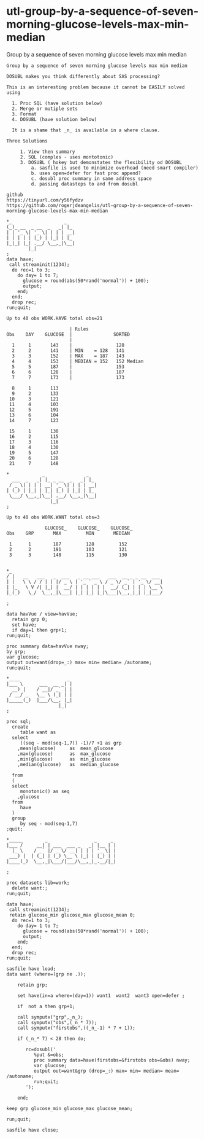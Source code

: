 # utl-group-by-a-sequence-of-seven-morning-glucose-levels-max-min-median
Group by a sequence of seven morning glucose levels max min median

    Group by a sequence of seven morning glucose levels max min median                                                              
                                                                                                                                    
    DOSUBL makes you think differently about SAS processing?                                                                        
                                                                                                                                    
    This is an interesting problem because it cannot be EASILY solved using                                                         
                                                                                                                                    
      1. Proc SQL (have solution below)                                                                                             
      2. Merge or mutiple sets                                                                                                      
      3. Format                                                                                                                     
      4. DOSUBL (have solution below)                                                                                               
                                                                                                                                    
      It is a shame that _n_ is available in a where clause.                                                                        
                                                                                                                                    
    Three Solutions                                                                                                                 
                                                                                                                                    
         1. View then summary                                                                                                       
         2. SQL (comples - uses montotonic)                                                                                         
         3. DOSUBL ( hokey but demonstates the flexibility od DOSUBL                                                                
             a. sasfile is used to minimize overhead (need smart compiler)                                                          
             b. uses open=defer for fast proc append?                                                                               
             c. dosubl proc summary in same address space                                                                           
             d. passing datasteps to and from dosubl                                                                                
                                                                                                                                    
    github                                                                                                                          
    https://tinyurl.com/y56fydzv                                                                                                    
    https://github.com/rogerjdeangelis/utl-group-by-a-sequence-of-seven-morning-glucose-levels-max-min-median                       
                                                                                                                                    
    *_                   _                                                                                                          
    (_)_ __  _ __  _   _| |_                                                                                                        
    | | '_ \| '_ \| | | | __|                                                                                                       
    | | | | | |_) | |_| | |_                                                                                                        
    |_|_| |_| .__/ \__,_|\__|                                                                                                       
            |_|                                                                                                                     
    ;                                                                                                                               
    data have;                                                                                                                      
     call streaminit(1234);                                                                                                         
      do rec=1 to 3;                                                                                                                
        do day= 1 to 7;                                                                                                             
          glucose = round(abs(50*rand('normal')) + 100);                                                                            
          output;                                                                                                                   
        end;                                                                                                                        
      end;                                                                                                                          
      drop rec;                                                                                                                     
    run;quit;                                                                                                                       
                                                                                                                                    
    Up to 40 obs WORK.HAVE total obs=21                                                                                             
                                                                                                                                    
                           | Rules                                                                                                  
    Obs    DAY    GLUCOSE  |               SORTED                                                                                   
                           |                                                                                                        
      1     1       143    |                128                                                                                     
      2     2       141    | MIN    = 128   141                                                                                     
      3     3       152    | MAX    = 187   143                                                                                     
      4     4       153    | MEDIAN = 152   152 Median                                                                              
      5     5       187    |                153                                                                                     
      6     6       128    |                187                                                                                     
      7     7       173    |                173                                                                                     
                                                                                                                                    
      8     1       113                                                                                                             
      9     2       133                                                                                                             
     10     3       121                                                                                                             
     11     4       103                                                                                                             
     12     5       191                                                                                                             
     13     6       104                                                                                                             
     14     7       123                                                                                                             
                                                                                                                                    
     15     1       130                                                                                                             
     16     2       115                                                                                                             
     17     3       116                                                                                                             
     18     4       130                                                                                                             
     19     5       147                                                                                                             
     20     6       128                                                                                                             
     21     7       148                                                                                                             
                                                                                                                                    
    *            _               _                                                                                                  
      ___  _   _| |_ _ __  _   _| |_                                                                                                
     / _ \| | | | __| '_ \| | | | __|                                                                                               
    | (_) | |_| | |_| |_) | |_| | |_                                                                                                
     \___/ \__,_|\__| .__/ \__,_|\__|                                                                                               
                    |_|                                                                                                             
    ;                                                                                                                               
                                                                                                                                    
    Up to 40 obs WORK.WANT total obs=3                                                                                              
                                                                                                                                    
                  GLUCOSE_    GLUCOSE_    GLUCOSE_                                                                                  
    Obs    GRP       MAX         MIN       MEDIAN                                                                                   
                                                                                                                                    
     1      1        187         128         152                                                                                    
     2      2        191         103         121                                                                                    
     3      3        148         115         130                                                                                    
                                                                                                                                    
                                                                                                                                    
    *_                                                                                                                              
    / |   __   ___   _  ___   _ __ ___   ___  __ _ _ __  ___                                                                        
    | |   \ \ / / | | |/ _ \ | '_ ` _ \ / _ \/ _` | '_ \/ __|                                                                       
    | |_   \ V /| |_| |  __/ | | | | | |  __/ (_| | | | \__ \                                                                       
    |_(_)   \_/  \__,_|\___| |_| |_| |_|\___|\__,_|_| |_|___/                                                                       
                                                                                                                                    
    ;                                                                                                                               
                                                                                                                                    
    data havVue / view=havVue;                                                                                                      
      retain grp 0;                                                                                                                 
      set have;                                                                                                                     
      if day=1 then grp+1;                                                                                                          
    run;quit;                                                                                                                       
                                                                                                                                    
    proc summary data=havVue nway;                                                                                                  
    by grp;                                                                                                                         
    var glucose;                                                                                                                    
    output out=want(drop=_:) max= min= median= /autoname;                                                                           
    run;quit;                                                                                                                       
                                                                                                                                    
    *____                 _                                                                                                         
    |___ \      ___  __ _| |                                                                                                        
      __) |    / __|/ _` | |                                                                                                        
     / __/ _   \__ \ (_| | |                                                                                                        
    |_____(_)  |___/\__, |_|                                                                                                        
                       |_|                                                                                                          
    ;                                                                                                                               
                                                                                                                                    
    proc sql;                                                                                                                       
      create                                                                                                                        
         table want as                                                                                                              
      select                                                                                                                        
         ((seq - mod(seq-1,7)) -1)/7 +1 as grp                                                                                      
        ,mean(glucose)     as  mean_glucose                                                                                         
        ,max(glucose)      as  max_glucose                                                                                          
        ,min(glucose)      as  min_glucose                                                                                          
        ,median(glucose)   as  median_glucose                                                                                       
                                                                                                                                    
      from                                                                                                                          
      (                                                                                                                             
      select                                                                                                                        
         monotonic() as seq                                                                                                         
        ,glucose                                                                                                                    
      from                                                                                                                          
         have                                                                                                                       
      )                                                                                                                             
      group                                                                                                                         
         by seq - mod(seq-1,7)                                                                                                      
    ;quit;                                                                                                                          
                                                                                                                                    
    *_____        _                 _     _                                                                                         
    |___ /     __| | ___  ___ _   _| |__ | |                                                                                        
      |_ \    / _` |/ _ \/ __| | | | '_ \| |                                                                                        
     ___) |  | (_| | (_) \__ \ |_| | |_) | |                                                                                        
    |____(_)  \__,_|\___/|___/\__,_|_.__/|_|                                                                                        
                                                                                                                                    
    ;                                                                                                                               
                                                                                                                                    
    proc datasets lib=work;                                                                                                         
      delete want:;                                                                                                                 
    run;quit;                                                                                                                       
                                                                                                                                    
    data have;                                                                                                                      
     call streaminit(1234);                                                                                                         
     retain glucose_min glucose_max glucose_mean 0;                                                                                 
      do rec=1 to 3;                                                                                                                
        do day= 1 to 7;                                                                                                             
          glucose = round(abs(50*rand('normal')) + 100);                                                                            
          output;                                                                                                                   
        end;                                                                                                                        
      end;                                                                                                                          
      drop rec;                                                                                                                     
    run;quit;                                                                                                                       
                                                                                                                                    
    sasfile have load;                                                                                                              
    data want (where=(grp ne .));                                                                                                   
                                                                                                                                    
        retain grp;                                                                                                                 
                                                                                                                                    
        set have(in=a where=(day=1)) want1  want2  want3 open=defer ;                                                               
                                                                                                                                    
        if  not a then grp+1;                                                                                                       
                                                                                                                                    
        call symputx("grp",_n_);                                                                                                    
        call symputx("obs",(_n_* 7));                                                                                               
        call symputx("firstobs",((_n_-1) * 7 + 1));                                                                                 
                                                                                                                                    
        if (_n_* 7) < 28 then do;                                                                                                   
                                                                                                                                    
           rc=dosubl('                                                                                                              
              %put &=obs;                                                                                                           
              proc summary data=have(firstobs=&firstobs obs=&obs) nway;                                                             
              var glucose;                                                                                                          
              output out=want&grp (drop=_:) max= min= median= mean= /autoname;                                                      
              run;quit;                                                                                                             
           ');                                                                                                                      
                                                                                                                                    
        end;                                                                                                                        
                                                                                                                                    
    keep grp glucose_min glucose_max glucose_mean;                                                                                  
                                                                                                                                    
    run;quit;                                                                                                                       
                                                                                                                                    
    sasfile have close;                                                                                                             
